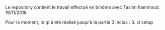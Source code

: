 Le repository contient le travail effectué en binôme avec Taslim hammoud. 19/11/2018

Pour le moment, le tp à été réalisé jusqu'à la partie 3 inclus : 3. ci setup
